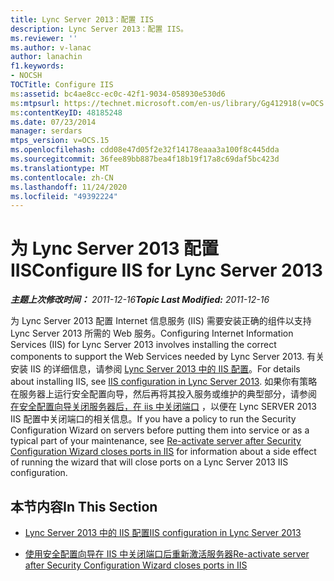 ```yaml
---
title: Lync Server 2013：配置 IIS
description: Lync Server 2013：配置 IIS。
ms.reviewer: ''
ms.author: v-lanac
author: lanachin
f1.keywords:
- NOCSH
TOCTitle: Configure IIS
ms:assetid: bc4ae8cc-ec0c-42f1-9034-058930e530d6
ms:mtpsurl: https://technet.microsoft.com/en-us/library/Gg412918(v=OCS.15)
ms:contentKeyID: 48185248
ms.date: 07/23/2014
manager: serdars
mtps_version: v=OCS.15
ms.openlocfilehash: cdd08e47d05f2e32f14178eaaa3a100f8c445dda
ms.sourcegitcommit: 36fee89bb887bea4f18b19f17a8c69daf5bc423d
ms.translationtype: MT
ms.contentlocale: zh-CN
ms.lasthandoff: 11/24/2020
ms.locfileid: "49392224"
---
```

# <a name="configure-iis-for-lync-server-2013"></a><span data-ttu-id="a0822-103">为 Lync Server 2013 配置 IIS</span><span class="sxs-lookup"><span data-stu-id="a0822-103">Configure IIS for Lync Server 2013</span></span>

<div data-xmlns="http://www.w3.org/1999/xhtml">

<div class="topic" data-xmlns="http://www.w3.org/1999/xhtml" data-msxsl="urn:schemas-microsoft-com:xslt" data-cs="https://msdn.microsoft.com/">

<div data-asp="https://msdn2.microsoft.com/asp">



</div>

<div id="mainSection">

<div id="mainBody"><span data-ttu-id="a0822-104">

<span> </span></span><span class="sxs-lookup"><span data-stu-id="a0822-104">

<span> </span></span></span>

<span data-ttu-id="a0822-105">_**主题上次修改时间：** 2011-12-16_</span><span class="sxs-lookup"><span data-stu-id="a0822-105">_**Topic Last Modified:** 2011-12-16_</span></span>

<span data-ttu-id="a0822-106">为 Lync Server 2013 配置 Internet 信息服务 (IIS) 需要安装正确的组件以支持 Lync Server 2013 所需的 Web 服务。</span><span class="sxs-lookup"><span data-stu-id="a0822-106">Configuring Internet Information Services (IIS) for Lync Server 2013 involves installing the correct components to support the Web Services needed by Lync Server 2013.</span></span> <span data-ttu-id="a0822-107">有关安装 IIS 的详细信息，请参阅 [Lync Server 2013 中的 IIS 配置](lync-server-2013-iis-configuration.md)。</span><span class="sxs-lookup"><span data-stu-id="a0822-107">For details about installing IIS, see [IIS configuration in Lync Server 2013](lync-server-2013-iis-configuration.md).</span></span> <span data-ttu-id="a0822-108">如果你有策略在服务器上运行安全配置向导，然后再将其投入服务或维护的典型部分，请参阅 [在安全配置向导关闭服务器后，在 iis 中关闭端口](lync-server-2013-re-activate-server-after-security-configuration-wizard-closes-ports-in-iis.md) ，以便在 Lync SERVER 2013 IIS 配置中关闭端口的相关信息。</span><span class="sxs-lookup"><span data-stu-id="a0822-108">If you have a policy to run the Security Configuration Wizard on servers before putting them into service or as a typical part of your maintenance, see [Re-activate server after Security Configuration Wizard closes ports in IIS](lync-server-2013-re-activate-server-after-security-configuration-wizard-closes-ports-in-iis.md) for information about a side effect of running the wizard that will close ports on a Lync Server 2013 IIS configuration.</span></span>

<div>

## <a name="in-this-section"></a><span data-ttu-id="a0822-109">本节内容</span><span class="sxs-lookup"><span data-stu-id="a0822-109">In This Section</span></span>

  - [<span data-ttu-id="a0822-110">Lync Server 2013 中的 IIS 配置</span><span class="sxs-lookup"><span data-stu-id="a0822-110">IIS configuration in Lync Server 2013</span></span>](lync-server-2013-iis-configuration.md)

  - [<span data-ttu-id="a0822-111">使用安全配置向导在 IIS 中关闭端口后重新激活服务器</span><span class="sxs-lookup"><span data-stu-id="a0822-111">Re-activate server after Security Configuration Wizard closes ports in IIS</span></span>](lync-server-2013-re-activate-server-after-security-configuration-wizard-closes-ports-in-iis.md)

<span data-ttu-id="a0822-112"></div>

</div>

<span> </span>

</div>

</div>

</span><span class="sxs-lookup"><span data-stu-id="a0822-112"></div>

</div>

<span> </span>

</div>

</div>

</span></span></div>


